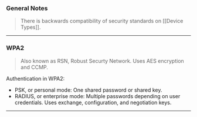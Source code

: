 
### General Notes

> There is backwards compatibility of security standards on [[Device Types]].

---
### WPA2

> Also known as RSN, Robust Securty Network.
> Uses AES encryption and CCMP.

Authentication in WPA2:
* PSK, or personal mode: One shared password or shared key.
* RADIUS, or enterprise mode: Multiple passwords depending on user credentials. Uses exchange, configuration, and negotiation keys.

---
